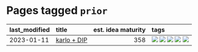 # Pages tagged `prior`

|last_modified|title|est. idea maturity|tags
|:---|:---|---:|:---|
|2023-01-11|[karlo + DIP](../karlo-dip.md)|358|[![](https://img.shields.io/badge/tag-deepimageprior-96f12e)](../tags/deepimageprior.md) [![](https://img.shields.io/badge/tag-experimental-eac1b9)](../tags/experimental.md) [![](https://img.shields.io/badge/tag-imagegeneration-5e378d)](../tags/imagegeneration.md) [![](https://img.shields.io/badge/tag-prior-394ee4)](../tags/prior.md) [![](https://img.shields.io/badge/tag-wip-4a3565)](../tags/wip.md)|